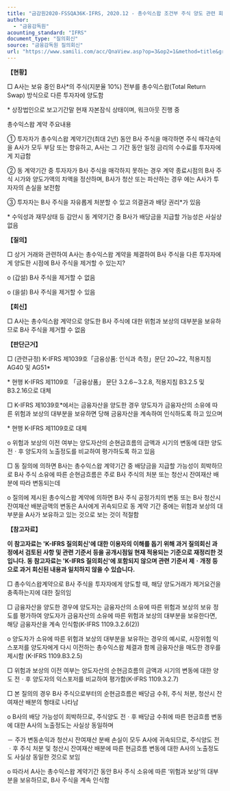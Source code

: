 ```yaml
---
title: "금감원2020-FSSQA36K-IFRS, 2020.12 - 총수익스왑 조건부 주식 양도 관련 회계처리 (회신일 '14.4.25.)"
author:
  - "금융감독원"
acounting_standard: "IFRS"
document_type: "질의회신"
source: "금융감독원 질의회신"
url: "https://www.samili.com/acc/QnaView.asp?op=3&op2=1&method=title&group=2122-15;1&orgcode=1&searchword=&page=2&code=%EA%B8%88%EA%B0%90%EC%9B%902020%2DFSSQA36%5FK%2DIFRS%3A20201229"
---
```

**【현황】**

□ A사는 보유 중인 B사\*의 주식(지분율 10%) 전부를 총수익스왑(Total Return Swap) 방식으로 다른 투자자에 양도함

\* 상장법인으로 보고기간말 현재 자본잠식 상태이며, 워크아웃 진행 중

  

총수익스왑 계약 주요내용

① 투자자가 총수익스왑 계약기간(최대 2년) 동안 B사 주식을 매각하면 주식 매각손익을 A사가 모두 부담 또는 향유하고, A사는 그 기간 동안 일정 금리의 수수료를 투자자에게 지급함

② 동 계약기간 중 투자자가 B사 주식을 매각하지 못하는 경우 계약 종료시점의 B사 주식 시가와 양도가액의 차액을 정산하며, B사가 청산 또는 파산하는 경우 에는 A사가 투자자의 손실을 보전함

③ 투자자는 B사 주식을 자유롭게 처분할 수 있고 의결권과 배당 권리\*가 있음

\* 수익성과 재무상태 등 감안시 동 계약기간 중 B사가 배당금을 지급할 가능성은 사실상 없음

  
**【질의】**

□ 상거 거래와 관련하여 A사는 총수익스왑 계약을 체결하여 B사 주식을 다른 투자자에게 양도한 시점에 B사 주식을 제거할 수 있는지?

o (갑설) B사 주식을 제거할 수 없음

o (을설) B사 주식을 제거할 수 있음

  
  

**【회신】**

□ A사는 총수익스왑 계약으로 양도한 B사 주식에 대한 위험과 보상의 대부분을 보유하므로 B사 주식을 제거할 수 없음

  
  

**【판단근거】**

□ (관련규정) K-IFRS 제1039호「금융상품: 인식과 측정」문단 20~22, 적용지침 AG40 및 AG51\*

\* 현행 K-IFRS 제1109호 「금융상품」 문단 3.2.6∼3.2.8, 적용지침 B3.2.5 및 B3.2.16으로 대체

  

□ K-IFRS 제1039호\*에서는 금융자산을 양도한 경우 양도자가 금융자산의 소유에 따른 위험과 보상의 대부분을 보유하면 당해 금융자산을 계속하여 인식하도록 하고 있으며

\* 현행 K-IFRS 제1109호로 대체

o 위험과 보상의 이전 여부는 양도자산의 순현금흐름의 금액과 시기의 변동에 대한 양도 전ㆍ후 양도자의 노출정도를 비교하여 평가하도록 하고 있음

  

□ 동 질의에 의하면 B사는 총수익스왑 계약기간 중 배당금을 지급할 가능성이 희박하므로 B사 주식 소유에 따른 순현금흐름은 주로 B사 주식의 처분 또는 청산시 잔여재산 배분에 따라 변동되는데

o 질의에 제시된 총수익스왑 계약에 의하면 B사 주식 공정가치의 변동 또는 B사 청산시 잔여재산 배분금액의 변동은 A사에게 귀속되므로 동 계약 기간 중에는 위험과 보상의 대부분을 A사가 보유하고 있는 것으로 보는 것이 적절함

  
**【참고자료】**

**이 참고자료는 'K-IFRS 질의회신'에 대한 이용자의 이해를 돕기 위해 과거 질의회신 과정에서 검토된 사항 및 관련 기준서 등을 공개시점일 현재 적용되는 기준으로 재정리한 것입니다. 동 참고자료는 'K-IFRS 질의회신'에 포함되지 않으며 관련 기준서 제ㆍ개정 등으로 과거 회신된 내용과 일치하지 않을 수 있습니다.**

  

□ 총수익스왑계약으로 B사 주식을 투자자에게 양도할 때, 해당 양도거래가 제거요건을 충족하는지에 대한 질의임

  

□ 금융자산을 양도한 경우에 양도자는 금융자산의 소유에 따른 위험과 보상의 보유 정도를 평가하여 양도자가 금융자산의 소유에 따른 위험과 보상의 대부분을 보유한다면, 해당 금융자산을 계속 인식함(K-IFRS 1109.3.2.6(2))

o 양도자가 소유에 따른 위험과 보상의 대부분을 보유하는 경우의 예시로, 시장위험 익스포저를 양도자에게 다시 이전하는 총수익스왑 체결과 함께 금융자산을 매도한 경우를 제시함 (K-IFRS 1109.B3.2.5)

  

□ 위험과 보상의 이전 여부는 양도자산의 순현금흐름의 금액과 시기의 변동에 대한 양도 전ㆍ후 양도자의 익스포저를 비교하여 평가함(K-IFRS 1109.3.2.7)

  

□ 본 질의의 경우 B사 주식으로부터의 순현금흐름은 배당금 수취, 주식 처분, 청산시 잔여재산 배분의 형태로 나타남

o B사의 배당 가능성이 희박하므로, 주식양도 전ㆍ후 배당금 수취에 따른 현금흐름 변동에 대한 A사의 노출정도는 사실상 동일하며

－ 주가 변동손익과 청산시 잔여재산 분배 손실이 모두 A사에 귀속되므로, 주식양도 전ㆍ후 주식 처분 및 청산시 잔여재산 배분에 따른 현금흐름 변동에 대한 A사의 노출정도도 사실상 동일한 것으로 보임

o 따라서 A사는 총수익스왑 계약기간 동안 B사 주식 소유에 따른 ‘위험과 보상’의 대부분을 보유하므로, B사 주식을 계속 인식함
